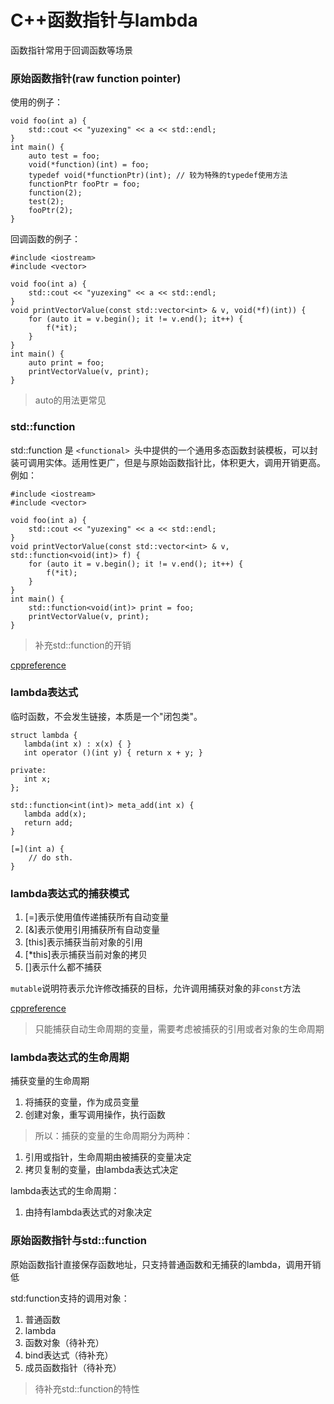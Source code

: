 # C++函数指针与lambda

函数指针常用于回调函数等场景

### 原始函数指针(raw function pointer)

使用的例子：
```
void foo(int a) {
    std::cout << "yuzexing" << a << std::endl;
}
int main() {
    auto test = foo;
    void(*function)(int) = foo;
    typedef void(*functionPtr)(int); // 较为特殊的typedef使用方法
    functionPtr fooPtr = foo;
    function(2);
    test(2);
    fooPtr(2);
}
```

回调函数的例子：
```
#include <iostream>
#include <vector>

void foo(int a) {
    std::cout << "yuzexing" << a << std::endl;
}
void printVectorValue(const std::vector<int> & v, void(*f)(int)) {
    for (auto it = v.begin(); it != v.end(); it++) {
        f(*it);
    }
}
int main() {
    auto print = foo;
    printVectorValue(v, print);
}

```

> auto的用法更常见


### std::function

std::function 是 ``<functional> ``头中提供的一个通用多态函数封装模板，可以封装可调用实体。适用性更广，但是与原始函数指针比，体积更大，调用开销更高。
例如：
```
#include <iostream>
#include <vector>

void foo(int a) {
    std::cout << "yuzexing" << a << std::endl;
}
void printVectorValue(const std::vector<int> & v, std::function<void(int)> f) {
    for (auto it = v.begin(); it != v.end(); it++) {
        f(*it);
    }
}
int main() {
    std::function<void(int)> print = foo;
    printVectorValue(v, print);
}

```

> 补充std::function的开销


[cppreference](https://en.cppreference.com/w/cpp/utility/functional/function)

### lambda表达式

临时函数，不会发生链接，本质是一个"闭包类"。


```
struct lambda {
   lambda(int x) : x(x) { }
   int operator ()(int y) { return x + y; }

private:
   int x;
};

std::function<int(int)> meta_add(int x) {
   lambda add(x);
   return add;
}
```

```
[=](int a) {
    // do sth.
}
```

### lambda表达式的捕获模式

1. [=]表示使用值传递捕获所有自动变量
2. [&]表示使用引用捕获所有自动变量
3. [this]表示捕获当前对象的引用
4. [*this]表示捕获当前对象的拷贝
5. []表示什么都不捕获

``mutable``说明符表示允许修改捕获的目标，允许调用捕获对象的非``const``方法

[cppreference](https://en.cppreference.com/w/cpp/language/lambda)

> 只能捕获自动生命周期的变量，需要考虑被捕获的引用或者对象的生命周期

### lambda表达式的生命周期

捕获变量的生命周期
1. 将捕获的变量，作为成员变量
2. 创建对象，重写调用操作，执行函数

> 所以：捕获的变量的生命周期分为两种：
1. 引用或指针，生命周期由被捕获的变量决定
2. 拷贝复制的变量，由lambda表达式决定

lambda表达式的生命周期：

1. 由持有lambda表达式的对象决定


### 原始函数指针与std::function

原始函数指针直接保存函数地址，只支持普通函数和无捕获的lambda，调用开销低

std:function支持的调用对象：
1. 普通函数
2. lambda
3. 函数对象（待补充）
4. bind表达式（待补充）
5. 成员函数指针（待补充）

> 待补充std::function的特性
